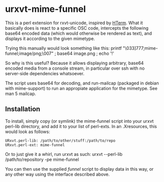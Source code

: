 urxvt-mime-funnel
=================

This is a perl extension for rxvt-unicode, inspired by
[HTerm](http://41j.com/hterm/). What it basically does is react to a specific
OSC code, intercepts the following base64 encoded data (which would otherwise
be rendered as text), and displays it according to the given mimetype.

Trying this manually would look something like this:
	printf "\033]777;mime-funnel;image/png;\007" ; base64 image.png ; echo '!'

So why is this useful? Because it allows displaying arbitrary, base64 encoded
media from a console stream, in particular over ssh with no server-side
dependencies whatsoever.

The script uses base64 for decoding, and run-mailcap (packaged in debian with
mime-support) to run an appropiate application for the mimetype. See man 5
mailcap.

Installation
------------

To install, simply copy (or symlink) the mime-funnel script into your urxvt
perl-lib directory, and add it to your list of perl-exts. In an .Xresources,
this would look as follows:

	URxvt.perl-lib: /path/to/other/stuff:/path/to/repo
	URxvt.perl-ext: mime-funnel

Or to just give it a whirl, run urxvt as such:
	urxvt --perl-lib /path/to/repository -pe mime-funnel

You can then use the supplied *funnel* script to display data in this way, or
any other way using the interface described above.


